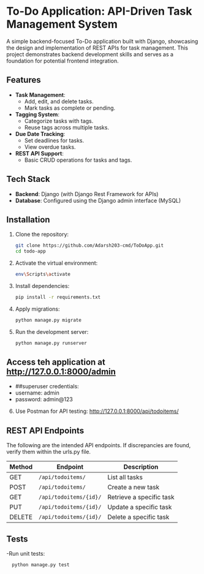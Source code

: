 # To-Do Application: API-Driven Task Management System

A simple backend-focused To-Do application built with Django, showcasing the design and implementation of REST APIs for task management. This project demonstrates backend development skills and serves as a foundation for potential frontend integration.

## Features

- **Task Management**:
  - Add, edit, and delete tasks.
  - Mark tasks as complete or pending.
- **Tagging System**:
  - Categorize tasks with tags.
  - Reuse tags across multiple tasks.
- **Due Date Tracking**:
  - Set deadlines for tasks.
  - View overdue tasks.
- **REST API Support**:
  - Basic CRUD operations for tasks and tags.

## Tech Stack

- **Backend**: Django (with Django Rest Framework for APIs)
- **Database**: Configured using the Django admin interface (MySQL)

## Installation

1. Clone the repository:
   ```bash
   git clone https://github.com/Adarsh203-cmd/ToDoApp.git
   cd todo-app
   
2. Activate the virtual environment:
   ```bash
   env\Scripts\activate

3. Install dependencies:
   ```bash
   pip install -r requirements.txt

4. Apply migrations:
   ```bash
   python manage.py migrate

5. Run the development server:
   ```bash
   python manage.py runserver

## Access teh application at http://127.0.0.1:8000/admin
  - ##superuser credentials:
  - username: admin
  - password: admin@123

 6. Use Postman for API testing: http://127.0.0.1:8000/api/todoitems/

## REST API Endpoints
 The following are the intended API endpoints. If discrepancies are found, verify them within the urls.py file.
 
| Method | Endpoint             | Description              |
| ------ | -------------------- | ------------------------ |
| GET    | `/api/todoitems/`    | List all tasks           |
| POST   | `/api/todoitems/`    | Create a new task        |
| GET    | `/api/todoitems/{id}/` | Retrieve a specific task |
| PUT    | `/api/todoitems/{id}/` | Update a specific task   |
| DELETE | `/api/todoitems/{id}/` | Delete a specific task   |


## Tests
-Run unit tests:
   ```bash
     python manage.py test
